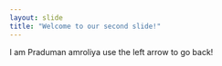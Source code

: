 ```yaml
---
layout: slide
title: "Welcome to our second slide!"
---
```

I am Praduman amroliya
use the  left arrow to go back!
